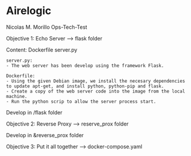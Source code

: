 # Airelogic
Nicolas M. Morillo Ops-Tech-Test


Objective 1: Echo Server --> flask folder

Content:
    Dockerfile 
    server.py

    server.py:
    - The web server has been develop using the framework Flask.  

    Dockerfile: 
    - Using the given Debian image, we install the necesary dependencies to update apt-get, and install python, python-pip and flask.
    - Create a copy of the web server code into the image from the local machine.
    - Run the python scrip to allow the server process start.
    

Develop in /flask folder

Objective 2: Reverse Proxy --> reserve_prox folder


Develop in &reverse_prox folder

Objective 3: Put it all together --> docker-compose.yaml
